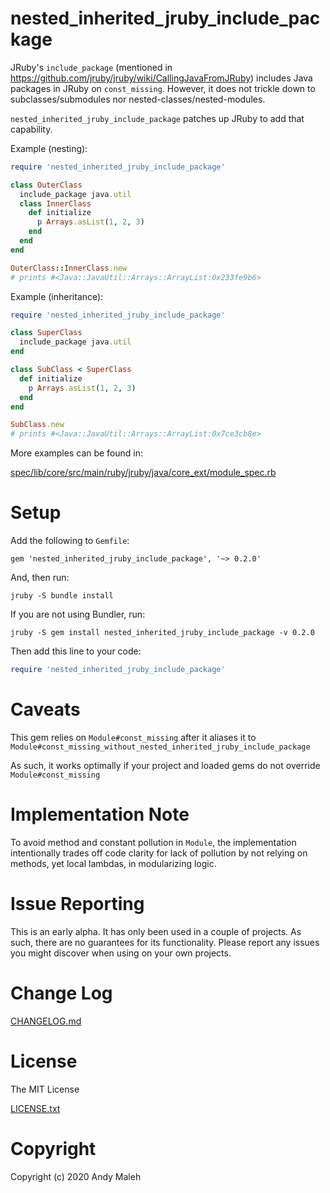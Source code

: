 # nested_inherited_jruby_include_package

JRuby's `include_package` (mentioned in https://github.com/jruby/jruby/wiki/CallingJavaFromJRuby) includes Java packages in JRuby on `const_missing`. However, it does not trickle down to subclasses/submodules nor nested-classes/nested-modules.

`nested_inherited_jruby_include_package` patches up JRuby to add that capability.

Example (nesting):

```ruby
require 'nested_inherited_jruby_include_package'

class OuterClass
  include_package java.util
  class InnerClass
    def initialize
      p Arrays.asList(1, 2, 3)
    end
  end
end

OuterClass::InnerClass.new
# prints #<Java::JavaUtil::Arrays::ArrayList:0x233fe9b6>
```

Example (inheritance):

```ruby
require 'nested_inherited_jruby_include_package'

class SuperClass
  include_package java.util
end

class SubClass < SuperClass
  def initialize
    p Arrays.asList(1, 2, 3)
  end
end

SubClass.new
# prints #<Java::JavaUtil::Arrays::ArrayList:0x7ce3cb8e>
```

More examples can be found in:

[spec/lib/core/src/main/ruby/jruby/java/core_ext/module_spec.rb](spec/lib/core/src/main/ruby/jruby/java/core_ext/module_spec.rb)

# Setup

Add the following to `Gemfile`:
```
gem 'nested_inherited_jruby_include_package', '~> 0.2.0'
```

And, then run:
```
jruby -S bundle install
```

If you are not using Bundler, run:
```
jruby -S gem install nested_inherited_jruby_include_package -v 0.2.0
```

Then add this line to your code:

```ruby
require 'nested_inherited_jruby_include_package'
```

# Caveats

This gem relies on `Module#const_missing` after it aliases it to `Module#const_missing_without_nested_inherited_jruby_include_package`

As such, it works optimally if your project and loaded gems do not override `Module#const_missing`

# Implementation Note

To avoid method and constant pollution in `Module`, the implementation intentionally trades off code clarity for lack of pollution by not relying on methods, yet local lambdas, in modularizing logic.

# Issue Reporting

This is an early alpha. It has only been used in a couple of projects. As such, there are no guarantees for its functionality. Please report any issues you might discover when using on your own projects.

# Change Log

[CHANGELOG.md](CHANGELOG.md)

# License

The MIT License

[LICENSE.txt](LICENSE.txt)

# Copyright

Copyright (c) 2020 Andy Maleh
